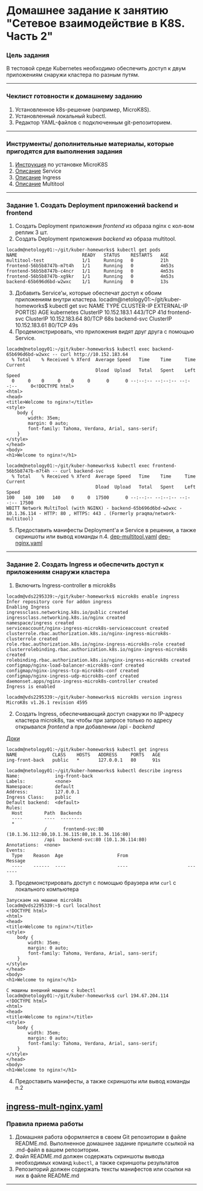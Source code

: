 # Домашнее задание к занятию "Сетевое взаимодействие в K8S. Часть 2"

### Цель задания

В тестовой среде Kubernetes необходимо обеспечить доступ к двум приложениям снаружи кластера по разным путям.

------

### Чеклист готовности к домашнему заданию

1. Установленное k8s-решение (например, MicroK8S).
2. Установленный локальный kubectl.
3. Редактор YAML-файлов с подключенным git-репозиторием.

------

### Инструменты/ дополнительные материалы, которые пригодятся для выполнения задания

1. [Инструкция](https://microk8s.io/docs/getting-started) по установке MicroK8S
2. [Описание](https://kubernetes.io/docs/concepts/services-networking/service/) Service
3. [Описание](https://kubernetes.io/docs/concepts/services-networking/ingress/) Ingress
4. [Описание](https://github.com/wbitt/Network-MultiTool) Multitool

------

### Задание 1. Создать Deployment приложений backend и frontend

1. Создать Deployment приложения _frontend_ из образа nginx с кол-вом реплик 3 шт.
2. Создать Deployment приложения _backend_ из образа multitool. 
```
locadm@netology01:~/git/kuber-homeworks$ kubectl get pods
NAME                        READY   STATUS    RESTARTS   AGE
multitool-test              1/1     Running   0          21h
frontend-56b5b8747b-m7t4h   1/1     Running   0          4m53s
frontend-56b5b8747b-c4ncr   1/1     Running   0          4m53s
frontend-56b5b8747b-xg9kr   1/1     Running   0          4m53s
backend-65b696d6bd-w2wxc    1/1     Running   0          13s
```
3. Добавить Service'ы, которые обеспечат доступ к обоим приложениям внутри кластера. 
locadm@netology01:~/git/kuber-homeworks$ kubectl get svc
NAME           TYPE        CLUSTER-IP      EXTERNAL-IP   PORT(S)   AGE
kubernetes     ClusterIP   10.152.183.1    <none>        443/TCP   41d
frontend-svc   ClusterIP   10.152.183.64   <none>        80/TCP    68s
backend-svc    ClusterIP   10.152.183.61   <none>        80/TCP    49s
4. Продемонстрировать, что приложения видят друг друга с помощью Service.
```
locadm@netology01:~/git/kuber-homeworks$ kubectl exec backend-65b696d6bd-w2wxc -- curl http://10.152.183.64
  % Total    % Received % Xferd  Average Speed   Time    Time     Time  Current
                                 Dload  Upload   Total   Spent    Left  Speed
  0     0    0     0    0     0      0      0 --:--:-- --:--:-- --:--:--     0<!DOCTYPE html>
<html>
<head>
<title>Welcome to nginx!</title>
<style>
    body {
        width: 35em;
        margin: 0 auto;
        font-family: Tahoma, Verdana, Arial, sans-serif;
    }
</style>
</head>
<body>
<h1>Welcome to nginx!</h1>

locadm@netology01:~/git/kuber-homeworks$ kubectl exec frontend-56b5b8747b-m7t4h -- curl backend-svc 
  % Total    % Received % Xferd  Average Speed   Time    Time     Time  Current
                                 Dload  Upload   Total   Spent    Left  Speed
100   140  100   140    0     0  17500      0 --:--:-- --:--:-- --:--:-- 17500
WBITT Network MultiTool (with NGINX) - backend-65b696d6bd-w2wxc - 10.1.36.114 - HTTP: 80 , HTTPS: 443 . (Formerly praqma/network-multitool)

```
5. Предоставить манифесты Deployment'а и Service в решении, а также скриншоты или вывод команды п.4.
[dep-multitool.yaml](dep-multitool.yaml)
[dep-nginx.yaml](dep-nginx.yaml)
------

### Задание 2. Создать Ingress и обеспечить доступ к приложениям снаружи кластера

1. Включить Ingress-controller в microk8s
```
locadm@vds2295339:~/git/kuber-homeworks$ microk8s enable ingress
Infer repository core for addon ingress
Enabling Ingress
ingressclass.networking.k8s.io/public created
ingressclass.networking.k8s.io/nginx created
namespace/ingress created
serviceaccount/nginx-ingress-microk8s-serviceaccount created
clusterrole.rbac.authorization.k8s.io/nginx-ingress-microk8s-clusterrole created
role.rbac.authorization.k8s.io/nginx-ingress-microk8s-role created
clusterrolebinding.rbac.authorization.k8s.io/nginx-ingress-microk8s created
rolebinding.rbac.authorization.k8s.io/nginx-ingress-microk8s created
configmap/nginx-load-balancer-microk8s-conf created
configmap/nginx-ingress-tcp-microk8s-conf created
configmap/nginx-ingress-udp-microk8s-conf created
daemonset.apps/nginx-ingress-microk8s-controller created
Ingress is enabled

locadm@vds2295339:~/git/kuber-homeworks$ microk8s version ingress
MicroK8s v1.26.1 revision 4595
```
2. Создать Ingress, обеспечивающий доступ снаружи по IP-адресу кластера microk8s, так чтобы при запросе только по адресу открывался _frontend_ а при добавлении /api - _backend_

[Доки](https://microk8s.io/docs/addon-ingress)
```
locadm@netology01:~/git/kuber-homeworks$ kubectl get ingress
NAME             CLASS    HOSTS   ADDRESS     PORTS   AGE
ing-front-back   public   *       127.0.0.1   80      91s

locadm@netology01:~/git/kuber-homeworks$ kubectl describe ingress
Name:             ing-front-back
Labels:           <none>
Namespace:        default
Address:          127.0.0.1
Ingress Class:    public
Default backend:  <default>
Rules:
  Host        Path  Backends
  ----        ----  --------
  *           
              /      frontend-svc:80 (10.1.36.112:80,10.1.36.115:80,10.1.36.116:80)
              /api   backend-svc:80 (10.1.36.114:80)
Annotations:  <none>
Events:
  Type    Reason  Age                    From                      Message
  ----    ------  ----                   ----                      -------
```
3. Продемонстрировать доступ с помощью браузера или `curl` с локального компьютера
```
Запускаем на машине microk8s
locadm@vds2295339:~$ curl localhost
<!DOCTYPE html>
<html>
<head>
<title>Welcome to nginx!</title>
<style>
    body {
        width: 35em;
        margin: 0 auto;
        font-family: Tahoma, Verdana, Arial, sans-serif;
    }
</style>
</head>
<body>
<h1>Welcome to nginx!</h1>

С машины внешний машины с kubectl
locadm@netology01:~/git/kuber-homeworks$ curl 194.67.204.114
<!DOCTYPE html>
<html>
<head>
<title>Welcome to nginx!</title>
<style>
    body {
        width: 35em;
        margin: 0 auto;
        font-family: Tahoma, Verdana, Arial, sans-serif;
    }
</style>
</head>
<body>
<h1>Welcome to nginx!</h1>
```
4. Предоставить манифесты, а также скриншоты или вывод команды п.2

[ingress-mult-nginx.yaml](ingress-mult-nginx.yaml)
------

### Правила приема работы

1. Домашняя работа оформляется в своем Git репозитории в файле README.md. Выполненное домашнее задание пришлите ссылкой на .md-файл в вашем репозитории.
2. Файл README.md должен содержать скриншоты вывода необходимых команд `kubectl`, а также скриншоты результатов
3. Репозиторий должен содержать тексты манифестов или ссылки на них в файле README.md

------
